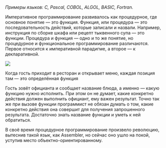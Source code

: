  _Примеры языков: C, Pascal, COBOL, ALGOL, BASIC, Fortran._

Императивное программирование развивалось как процедурное, где основное понятие — это функция. Функция, или процедура — это последовательность действий, которые записали и назвали. Например, инструкция по сборке шкафа или рецепт тыквенного супа — это функции. Процедура и функция — одно и то же понятие, но процедурное и функциональное программирование различаются. Первое относится к императивной парадигме, а второе — к декларативной.

![](https://avatars.mds.yandex.net/get-lpc/1520633/74f92fca-23ad-4df5-aba2-1b64ea72d1d3/width_1280_q70)

Когда гость приходит в ресторан и открывает меню, каждая позиция там — это определённая функция

Гость зовёт официанта и сообщает название блюда, а именно — какую функцию нужно исполнить. При этом он не думает, какие конкретно действия должен выполнить официант, ему важен результат. Точно так же при вызове функции программист не обязан думать о том, какие конкретно действия она совершит для получения запрошенного результата. Достаточно знать название функции и уметь к ней обратиться.

В своё время процедурное программирование произвело революцию, вытеснив такой язык, как Assembler, но сейчас оно ушло на покой, уступив место объектно-ориентированному.